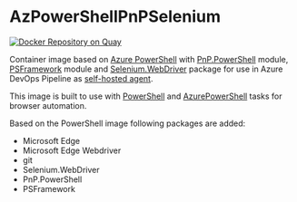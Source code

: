# AzPowerShellPnPSelenium
[![Docker Repository on Quay](https://quay.io/repository/hoppalazi/azpowershellpnpselenium/status "Docker Repository on Quay")](https://quay.io/repository/hoppalazi/azpowershellpnpselenium)

Container image based on [Azure PowerShell](https://hub.docker.com/_/microsoft-azure-powershell) with [PnP.PowerShell](https://www.powershellgallery.com/packages/PnP.PowerShell) module, [PSFramework](https://www.powershellgallery.com/packages/PSFramework) module and [Selenium.WebDriver](https://www.nuget.org/packages/Selenium.WebDriver) package for use in Azure DevOps Pipeline as [self-hosted agent](https://learn.microsoft.com/en-us/azure/devops/pipelines/agents/docker?view=azure-devops#linux).

This image is built to use with [PowerShell](https://learn.microsoft.com/en-us/azure/devops/pipelines/tasks/reference/powershell-v2?view=azure-pipelines) and [AzurePowerShell](https://learn.microsoft.com/en-us/azure/devops/pipelines/tasks/reference/azure-powershell-v5?view=azure-pipelines) tasks for browser automation.

Based on the PowerShell image following packages are added:
 - Microsoft Edge
 - Microsoft Edge Webdriver
 - git
 - Selenium.WebDriver
 - PnP.PowerShell
 - PSFramework
